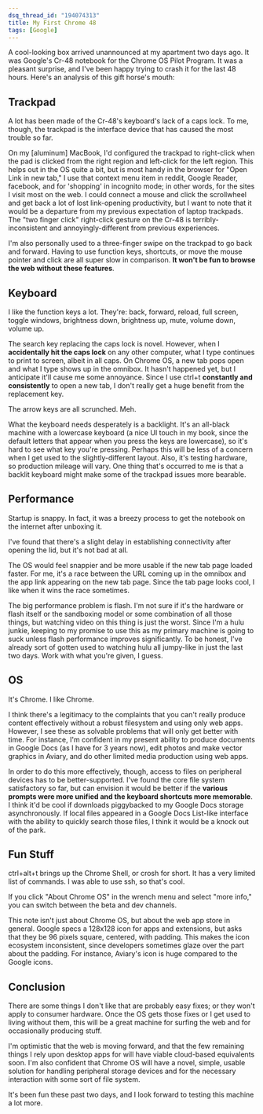 ```yaml
--- 
dsq_thread_id: "194074313" 
title: My First Chrome 48 
tags: [Google]
--- 
```


A cool-looking box arrived unannounced at my apartment two days ago. It was Google's Cr-48 notebook for the Chrome OS Pilot Program. It was a pleasant surprise, and I've been happy trying to crash it for the last 48 hours. Here's an analysis of this gift horse's mouth: 

## Trackpad

A lot has been made of the Cr-48's keyboard's lack of a caps lock. To me, though, the trackpad is the interface device that has caused the most trouble so far.

On my [aluminum] MacBook, I'd configured the trackpad to right-click when the pad is clicked from the right region and left-click for the left region. This helps out in the OS quite a bit, but is most handy in the browser for "Open Link in new tab," I use that context menu item in reddit, Google Reader, facebook, and for 'shopping' in incognito mode; in other words, for the sites I visit most on the web. I could connect a mouse and click the scrollwheel and get back a lot of lost link-opening productivity, but I want to note that it would be a departure from my previous expectation of laptop trackpads. The "two finger click" right-click gesture on the Cr-48 is terribly-inconsistent and annoyingly-different from previous experiences.

I'm also personally used to a three-finger swipe on the trackpad to go back and forward. Having to use function keys, shortcuts, or move the mouse pointer and click are all super slow in comparison. **It won't be fun to browse the web without these features**.

## Keyboard

I like the function keys a lot. They're: back, forward, reload, full screen, toggle windows, brightness down, brightness up, mute, volume down, volume up.

The search key replacing the caps lock is novel. However, when I **accidentally hit the caps lock** on any other computer, what I type continues to print to screen, albeit in all caps. On Chrome OS, a new tab pops open and what I type shows up in the omnibox. It hasn't happened yet, but I anticipate it'll cause me some annoyance. Since I use ctrl+t **constantly and consistently** to open a new tab, I don't really get a huge benefit from the replacement key.

The arrow keys are all scrunched. Meh.

What the keyboard needs desperately is a backlight. It's an all-black machine with a lowercase keyboard (a nice UI touch in my book, since the default letters that appear when you press the keys are lowercase), so it's hard to see what key you're pressing. Perhaps this will be less of a concern when I get used to the slightly-different layout. Also, it's testing hardware, so production mileage will vary. One thing that's occurred to me is that a backlit keyboard might make some of the trackpad issues more bearable.

## Performance

Startup is snappy. In fact, it was a breezy process to get the notebook on the internet after unboxing it.

I've found that there's a slight delay in establishing connectivity after opening the lid, but it's not bad at all.

The OS would feel snappier and be more usable if the new tab page loaded faster. For me, it's a race between the URL coming up in the omnibox and the app link appearing on the new tab page. Since the tab page looks cool, I like when it wins the race sometimes.

The big performance problem is flash. I'm not sure if it's the hardware or flash itself or the sandboxing model or some combination of all those things, but watching video on this thing is just the worst. Since I'm a hulu junkie, keeping to my promise to use this as my primary machine is going to suck unless flash performance improves significantly. To be honest, I've already sort of gotten used to watching hulu all jumpy-like in just the last two days. Work with what you're given, I guess.

## OS

It's Chrome. I like Chrome.

I think there's a legitimacy to the complaints that you can't really produce content effectively without a robust filesystem and using only web apps. However, I see these as solvable problems that will only get better with time. For instance, I'm confident in my present ability to produce documents in Google Docs (as I have for 3 years now), edit photos and make vector graphics in Aviary, and do other limited media production using web apps.

In order to do this more effectively, though, access to files on peripheral devices has to be better-supported. I've found the core file system satisfactory so far, but can envision it would be better if the **various prompts were more unified and the keyboard shortcuts more memorable**. I think it'd be cool if downloads piggybacked to my Google Docs storage asynchronously. If local files appeared in a Google Docs List-like interface with the ability to quickly search those files, I think it would be a knock out of the park.

## Fun Stuff

ctrl+alt+t brings up the Chrome Shell, or crosh for short. It has a very limited list of commands. I was able to use ssh, so that's cool.

If you click "About Chrome OS" in the wrench menu and select "more info," you can switch between the beta and dev channels.

This note isn't just about Chrome OS, but about the web app store in general. Google specs a 128x128 icon for apps and extensions, but asks that they be 96 pixels square, centered, with padding. This makes the icon ecosystem inconsistent, since developers sometimes glaze over the part about the padding. For instance, Aviary's icon is huge compared to the Google icons.

## Conclusion

There are some things I don't like that are probably easy fixes; or they won't apply to consumer hardware. Once the OS gets those fixes or I get used to living without them, this will be a great machine for surfing the web and for occasionally producing stuff.

I'm optimistic that the web is moving forward, and that the few remaining things I rely upon desktop apps for will have viable cloud-based equivalents soon. I'm also confident that Chrome OS will have a novel, simple, usable solution for handling peripheral storage devices and for the necessary interaction with some sort of file system.

It's been fun these past two days, and I look forward to testing this machine a lot more.